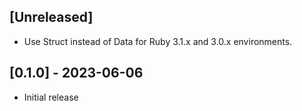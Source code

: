 ## [Unreleased]

- Use Struct instead of Data for Ruby 3.1.x and 3.0.x environments.

## [0.1.0] - 2023-06-06

- Initial release
